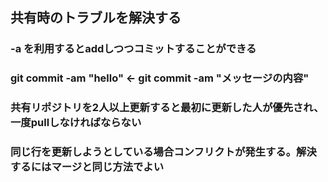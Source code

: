 ## 共有時のトラブルを解決する
### -a を利用するとaddしつつコミットすることができる
### git commit -am "hello"   ←   git commit -am "メッセージの内容"
### 共有リポジトリを2人以上更新すると最初に更新した人が優先され、一度pullしなければならない
### 同じ行を更新しようとしている場合コンフリクトが発生する。解決するにはマージと同じ方法でよい
